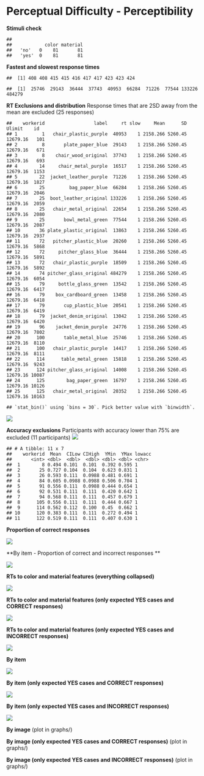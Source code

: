 Perceptual Difficulty - Perceptibility
================

**Stimuli check**

    ##        
    ##            color material
    ##   'no'   0    81       81
    ##   'yes'  0    81       81

**Fastest and slowest response
    times**

    ##  [1] 408 408 415 415 416 417 417 423 423 424

    ##  [1]  25746  29143  36444  37743  40953  66284  71226  77544 133226 484279

**RT Exclusions and distribution** Response times that are 2SD away from
the mean are excluded (25
    responses)

    ##    workerid                  label     rt slow     Mean      SD   Ulimit    id
    ## 1         1   chair_plastic_purple  40953    1 2158.266 5260.45 12679.16   101
    ## 2         8       plate_paper_blue  29143    1 2158.266 5260.45 12679.16   671
    ## 3         8    chair_wood_original  37743    1 2158.266 5260.45 12679.16   693
    ## 4        14     chair_metal_purple  16517    1 2158.266 5260.45 12679.16  1153
    ## 5        22  jacket_leather_purple  71226    1 2158.266 5260.45 12679.16  1827
    ## 6        25         bag_paper_blue  66284    1 2158.266 5260.45 12679.16  2046
    ## 7        25  boot_leather_original 133226    1 2158.266 5260.45 12679.16  2059
    ## 8        25   chair_metal_original  22654    1 2158.266 5260.45 12679.16  2080
    ## 9        25       bowl_metal_green  77544    1 2158.266 5260.45 12679.16  2087
    ## 10       36 plate_plastic_original  13863    1 2158.266 5260.45 12679.16  2937
    ## 11       72   pitcher_plastic_blue  20260    1 2158.266 5260.45 12679.16  5868
    ## 12       72     pitcher_glass_blue  36444    1 2158.266 5260.45 12679.16  5891
    ## 13       72   chair_plastic_purple  18509    1 2158.266 5260.45 12679.16  5892
    ## 14       74 pitcher_glass_original 484279    1 2158.266 5260.45 12679.16  6054
    ## 15       79     bottle_glass_green  13542    1 2158.266 5260.45 12679.16  6417
    ## 16       79    box_cardboard_green  13458    1 2158.266 5260.45 12679.16  6418
    ## 17       79       cup_plastic_blue  20541    1 2158.266 5260.45 12679.16  6419
    ## 18       79  jacket_denim_original  13042    1 2158.266 5260.45 12679.16  6420
    ## 19       96    jacket_denim_purple  24776    1 2158.266 5260.45 12679.16  7802
    ## 20      100       table_metal_blue  25746    1 2158.266 5260.45 12679.16  8110
    ## 21      100   chair_plastic_purple  14417    1 2158.266 5260.45 12679.16  8111
    ## 22      114      table_metal_green  15818    1 2158.266 5260.45 12679.16  9243
    ## 23      124 pitcher_glass_original  14008    1 2158.266 5260.45 12679.16 10087
    ## 24      125        bag_paper_green  16797    1 2158.266 5260.45 12679.16 10126
    ## 25      125   chair_metal_original  20352    1 2158.266 5260.45 12679.16 10163

    ## `stat_bin()` using `bins = 30`. Pick better value with `binwidth`.

![](analysis_files/figure-gfm/exclusions-1.png)<!-- -->

**Accuracy exclusions** Participants with accuracy lower than 75% are
excluded (11 participants)
![](analysis_files/figure-gfm/accexclusions-1.png)<!-- -->

    ## # A tibble: 11 x 7
    ##    workerid  Mean  CILow CIHigh  YMin  YMax lowacc
    ##       <int> <dbl>  <dbl>  <dbl> <dbl> <dbl> <chr> 
    ##  1        8 0.494 0.101  0.101  0.392 0.595 1     
    ##  2       25 0.727 0.104  0.104  0.623 0.831 1     
    ##  3       26 0.593 0.111  0.0988 0.481 0.691 1     
    ##  4       84 0.605 0.0988 0.0988 0.506 0.704 1     
    ##  5       91 0.556 0.111  0.0988 0.444 0.654 1     
    ##  6       92 0.531 0.111  0.111  0.420 0.642 1     
    ##  7       94 0.568 0.111  0.111  0.457 0.679 1     
    ##  8      105 0.556 0.111  0.111  0.444 0.667 1     
    ##  9      114 0.562 0.112  0.100  0.45  0.662 1     
    ## 10      120 0.383 0.111  0.111  0.272 0.494 1     
    ## 11      122 0.519 0.111  0.111  0.407 0.630 1

**Proportion of correct responses**

![](analysis_files/figure-gfm/proportion-1.png)<!-- -->

**By item - Proportion of correct and incorrect responses **

![](analysis_files/figure-gfm/proportionitem-1.png)<!-- -->

**RTs to color and material features (everything collapsed)**

![](analysis_files/figure-gfm/collapsed-1.png)<!-- -->

**RTs to color and material features (only expected YES cases and
CORRECT responses)**

![](analysis_files/figure-gfm/collapsedyescorrect-1.png)<!-- -->

**RTs to color and material features (only expected YES cases and
INCORRECT responses)**

![](analysis_files/figure-gfm/collapsedyesincorrect-1.png)<!-- -->

**By item**

![](analysis_files/figure-gfm/byitem-1.png)<!-- -->

**By item (only expected YES cases and CORRECT responses)**

![](analysis_files/figure-gfm/byitemyescorrect-1.png)<!-- -->

**By item (only expected YES cases and INCORRECT responses)**

![](analysis_files/figure-gfm/byitemyesincorrect-1.png)<!-- -->

**By image** (plot in graphs/)

**By image (only expected YES cases and CORRECT responses)** (plot in
graphs/)

**By image (only expected YES cases and INCORRECT responses)** (plot in
graphs/)
 